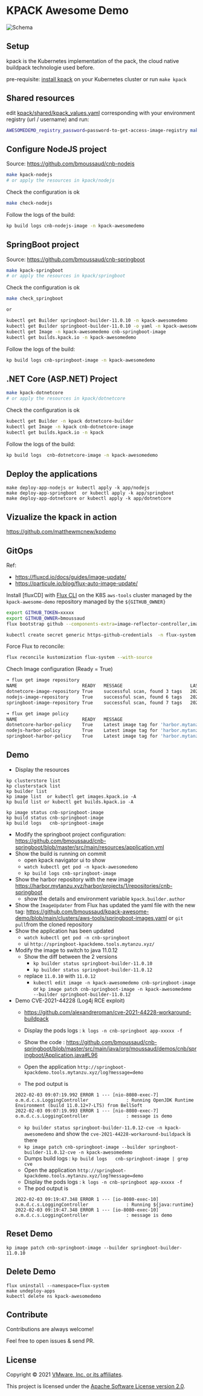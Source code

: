 # KPACK Awesome Demo

![Schema](image1.jpg)

## Setup 

kpack is the Kubernetes implementation of the pack, the cloud native buildpack technologie used before.

pre-requisite: [install kpack](https://github.com/pivotal/kpack/blob/main/docs/install.md) on your Kubernetes cluster or run `make kpack`

## Shared resources

edit [kpack/shared/kpack_values.yaml](kpack/shared/kpack_values.yaml) corresponding with your environment registry (url / username) and run:

```bash
AWESOMEDEMO_registry_password=password-to-get-access-image-registry make shared
```

## Configure NodeJS project

Source: https://github.com/bmoussaud/cnb-nodejs

```bash
make kpack-nodejs
# or apply the resources in kpack/nodejs 
```

Check the configuration is ok 

```bash
make check-nodejs
```

Follow the logs of the build:

```bash
kp build logs cnb-nodejs-image -n kpack-awesomedemo
```


## SpringBoot project

Source: https://github.com/bmoussaud/cnb-springboot

```bash
make kpack-springboot
# or apply the resources in kpack/springboot 
```

Check the configuration is ok 

```bash
make check_springboot

or

kubectl get Builder springboot-builder-11.0.10 -n kpack-awesomedemo
kubectl get Builder springboot-builder-11.0.10 -o yaml -n kpack-awesomedemo | bat -l yaml
kubectl get Image -n kpack-awesomedemo cnb-springboot-image 
kubectl get builds.kpack.io -n kpack-awesomedemo
```

Follow the logs of the build:

```bash
kp build logs cnb-springboot-image -n kpack-awesomedemo
```

## .NET Core (ASP.NET) Project

```bash
make kpack-dotnetcore 
# or apply the resources in kpack/dotnetcore 
```

Check the configuration is ok 

```bash
kubectl get Builder -n kpack dotnetcore-builder
kubectl get Image -n kpack cnb-dotnetcore-image
kubectl get builds.kpack.io -n kpack
```

Follow the logs of the build:

```bash
kp build logs  cnb-dotnetcore-image -n kpack-awesomedemo
```

## Deploy the applications

````
make deploy-app-nodejs or kubectl apply -k app/nodejs
make deploy-app-springboot  or kubectl apply -k app/springboot
make deploy-app-dotnetcore or kubectl apply -k app/dotnetcore
````


## Vizualize the kpack in action

https://github.com/matthewmcnew/kpdemo


## GitOps

Ref: 
* https://fluxcd.io/docs/guides/image-update/
* https://particule.io/blog/flux-auto-image-update/

Install [fluxCD] with [Flux CLI](https://fluxcd.io/docs/cmd/) on the K8S `aws-tools` cluster managed by the `kpack-awesome-demo` repository managed by the `${GITHUB_OWNER}`

```bash
export GITHUB_TOKEN=xxxxx
export GITHUB_OWNER=bmoussaud
flux bootstrap github --components-extra=image-reflector-controller,image-automation-controller --owner=${GITHUB_OWNER} --repository=kpack-awesome-demo --branch=main --path=./clusters/aws-tools --personal --read-write-key 

kubectl create secret generic https-github-credentials  -n flux-system  --from-literal=username=${GITHUB_OWNER} --from-literal=password=${GITHUB_TOKEN}
```

Force Flux to reconcile:

```bash
flux reconcile kustomization flux-system --with-source
```

Chech Image configuration (Ready = True)

```bash
➜ flux get image repository                                                                                                               
NAME                       	READY	MESSAGE                      	LAST SCAN                	SUSPENDED
dotnetcore-image-repository	True 	successful scan, found 3 tags	2022-02-01T16:32:05+01:00	False
nodejs-image-repository    	True 	successful scan, found 6 tags	2022-02-01T16:32:10+01:00	False
springboot-image-repository	True 	successful scan, found 7 tags	2022-02-01T16:32:14+01:00	False

➜ flux get image policy                                                                                                                   
NAME                    	READY	MESSAGE                                                                                          	LATEST IMAGE
dotnetcore-harbor-policy	True 	Latest image tag for 'harbor.mytanzu.xyz/library/cnb-dotnet-core' resolved to: b1.20220201.131546	harbor.mytanzu.xyz/library/cnb-dotnet-core:b1.20220201.131546
nodejs-harbor-policy    	True 	Latest image tag for 'harbor.mytanzu.xyz/library/cnb-nodejs' resolved to: b1.20220201.130841     	harbor.mytanzu.xyz/library/cnb-nodejs:b1.20220201.130841
springboot-harbor-policy	True 	Latest image tag for 'harbor.mytanzu.xyz/library/cnb-springboot' resolved to: b1.20220201.131429 	harbor.mytanzu.xyz/library/cnb-springboot:b1.20220201.131429
```

## Demo

* Display the resources

````
kp clusterstore list
kp clusterstack list
kp builder list
kp image list  or kubectl get images.kpack.io -A
kp build list or kubectl get builds.kpack.io -A
````

````
kp image status cnb-springboot-image
kp build status cnb-springboot-image
kp build logs   cnb-springboot-image
````

* Modify the springboot project configuration: https://github.com/bmoussaud/cnb-springboot/blob/master/src/main/resources/application.yml
* Show the build is running on commit
  * open kpack navigator ui to show 
  * `watch kubectl get pod -n kpack-awesomedemo`
  * `kp build logs cnb-springboot-image`
* Show the harbor repository with the new image https://harbor.mytanzu.xyz/harbor/projects/1/repositories/cnb-springboot
  * show the details and environment variable `kpack.builder.author`
* Show the `ImageUpdater` from Flux has updated the yaml file with the new tag: https://github.com/bmoussaud/kpack-awesome-demo/blob/main/clusters/aws-tools/springboot-images.yaml or `git pull`from the cloned repository
* Show the application has been updated
  * `watch kubectl get pod -n cnb-springboot`
  * ui `http://springboot-kpackdemo.tools.mytanzu.xyz/`
* Modify the image to switch to java 11.0.12
  * Show the diff between the 2 versions
    * `kp builder status springboot-builder-11.0.10`  
    * `kp builder status springboot-builder-11.0.12`  
  * replace `11.0.10` with `11.0.12`
    * `kubectl edit image -n kpack-awesomedemo cnb-springboot-image` or  `kp image patch cnb-springboot-image -n kpack-awesomedemo --builder springboot-builder-11.0.12 `
* Demo CVE-2021-44228 (Log4j RCE exploit)
  * https://github.com/alexandreroman/cve-2021-44228-workaround-buildpack
  * Display the pods logs : `k logs -n cnb-springboot app-xxxxx -f`
  * Show the code : https://github.com/bmoussaud/cnb-springboot/blob/master/src/main/java/org/moussaud/demos/cnb/springboot/Application.java#L96
  * Open the application `http://springboot-kpackdemo.tools.mytanzu.xyz/log?message=demo`
  
  * The pod output is
  ````
  2022-02-03 09:07:19.992 ERROR 1 --- [nio-8080-exec-7] o.m.d.c.s.LoggingController              : Running OpenJDK Runtime Environment (build 11.0.12+7-LTS) from BellSoft
  2022-02-03 09:07:19.993 ERROR 1 --- [nio-8080-exec-7] o.m.d.c.s.LoggingController              : message is demo
  ````
  * `kp builder status springboot-builder-11.0.12-cve -n kpack-awesomedemo` and show the `cve-2021-44228-workaround-buildpack` is there
  * `kp image patch cnb-springboot-image --builder springboot-builder-11.0.12-cve -n kpack-awesomedemo`  
  * Dumps build logs : `kp build logs   cnb-springboot-image | grep cve`
  * Open the application `http://springboot-kpackdemo.tools.mytanzu.xyz/log?message=demo`
  * Display the pods logs : `k logs -n cnb-springboot app-xxxxx -f`
  * The pod output is
  ````
  2022-02-03 09:19:47.348 ERROR 1 --- [io-8080-exec-10] o.m.d.c.s.LoggingController              : Running ${java:runtime}
  2022-02-03 09:19:47.348 ERROR 1 --- [io-8080-exec-10] o.m.d.c.s.LoggingController              : message is demo
  ````
  
## Reset Demo

````
kp image patch cnb-springboot-image --builder springboot-builder-11.0.10
````

## Delete Demo

````
flux uninstall --namespace=flux-system
make undeploy-apps
kubectl delete ns kpack-awesomedemo 
````

## Contribute

Contributions are always welcome!

Feel free to open issues & send PR.

## License

Copyright &copy; 2021 [VMware, Inc. or its affiliates](https://vmware.com).

This project is licensed under the [Apache Software License version 2.0](https://www.apache.org/licenses/LICENSE-2.0).
